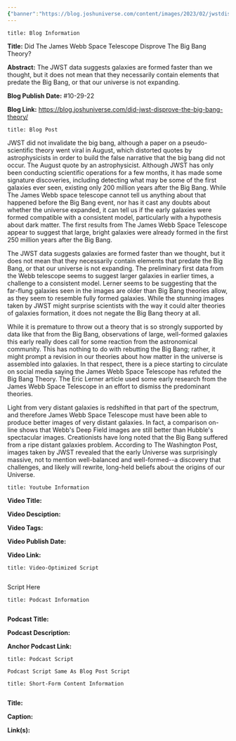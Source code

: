 ```yaml
---
{"banner":"https://blog.joshuniverse.com/content/images/2023/02/jwstdisprovebigbangtheoryheader--1-.webp","banner_x":0.5,"dg-publish":true,"permalink":"/blog/did-the-james-webb-space-telescope-disprove-the-big-bang-theory/","dgPassFrontmatter":true,"noteIcon":"","created":"","updated":""}
---
```


```ad-info
title: Blog Information
```

**Title:** Did The James Webb Space Telescope Disprove The Big Bang Theory?

**Abstract:** The JWST data suggests galaxies are formed faster than we thought, but it does not mean that they necessarily contain elements that predate the Big Bang, or that our universe is not expanding.

**Blog Publish Date:** #10-29-22

**Blog Link:** https://blog.joshuniverse.com/did-jwst-disprove-the-big-bang-theory/

```ad-abstract
title: Blog Post
```

JWST did not invalidate the big bang, although a paper on a pseudo-scientific theory went viral in August, which distorted quotes by astrophysicists in order to build the false narrative that the big bang did not occur. The August quote by an astrophysicist. Although JWST has only been conducting scientific operations for a few months, it has made some signature discoveries, including detecting what may be some of the first galaxies ever seen, existing only 200 million years after the Big Bang. While The James Webb space telescope cannot tell us anything about that happened before the Big Bang event, nor has it cast any doubts about whether the universe expanded, it can tell us if the early galaxies were formed compatible with a consistent model, particularly with a hypothesis about dark matter. The first results from The James Webb Space Telescope appear to suggest that large, bright galaxies were already formed in the first 250 million years after the Big Bang.

The JWST data suggests galaxies are formed faster than we thought, but it does not mean that they necessarily contain elements that predate the Big Bang, or that our universe is not expanding. The preliminary first data from the Webb telescope seems to suggest larger galaxies in earlier times, a challenge to a consistent model. Lerner seems to be suggesting that the far-flung galaxies seen in the images are older than Big Bang theories allow, as they seem to resemble fully formed galaxies. While the stunning images taken by JWST might surprise scientists with the way it could alter theories of galaxies formation, it does not negate the Big Bang theory at all.

While it is premature to throw out a theory that is so strongly supported by data like that from the Big Bang, observations of large, well-formed galaxies this early really does call for some reaction from the astronomical community. This has nothing to do with rebutting the Big Bang; rather, it might prompt a revision in our theories about how matter in the universe is assembled into galaxies. In that respect, there is a piece starting to circulate on social media saying the James Webb Space Telescope has refuted the Big Bang Theory. The Eric Lerner article used some early research from the James Webb Space Telescope in an effort to dismiss the predominant theories.

Light from very distant galaxies is redshifted in that part of the spectrum, and therefore James Webb Space Telescope must have been able to produce better images of very distant galaxies. In fact, a comparison on-line shows that Webb's Deep Field images are still better than Hubble's spectacular images. Creationists have long noted that the Big Bang suffered from a ripe distant galaxies problem. According to The Washington Post, images taken by JWST revealed that the early Universe was surprisingly massive, not to mention well-balanced and well-formed--a discovery that challenges, and likely will rewrite, long-held beliefs about the origins of our Universe.

```ad-info
title: Youtube Information
```

**Video Title:**

**Video Desciption:**

**Video Tags:**

**Video Publish Date:**

**Video Link:**

```ad-abstract
title: Video-Optimized Script


```

Script Here

```ad-info
title: Podcast Information


```

**Podcast Title:**

**Podcast Description:**

**Anchor Podcast Link:**

```ad-info
title: Podcast Script

Podcast Script Same As Blog Post Script

```


```ad-info
title: Short-Form Content Information


```

**Title:**

**Caption:**

**Link(s):**

